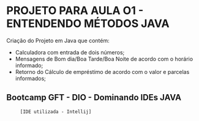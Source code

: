 # PROJETO PARA AULA O1 - ENTENDENDO MÉTODOS JAVA

Criação do Projeto em Java que contém:
- Calculadora com entrada de dois números;
- Mensagens de Bom dia/Boa Tarde/Boa Noite de acordo com o horário informado;
- Retorno do Cálculo de empréstimo de acordo com o valor e parcelas informados;
         

## Bootcamp GFT - DIO - Dominando IDEs JAVA

         [IDE utilizada - Intellij]
